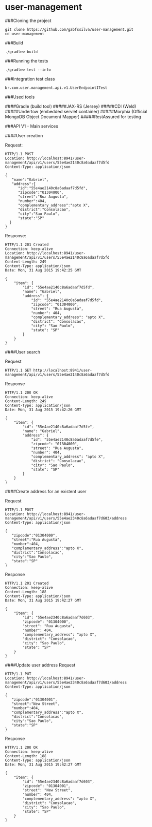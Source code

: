 # user-management


###Cloning the project

```
git clone https://github.com/gabfssilva/user-management.git
cd user-management
```

###Build
```
./gradlew build
```

###Running the tests
```
./gradlew test --info
```

###Integration test class
```
br.com.user.management.api.v1.UserEndpointITest
```

###Used tools

####Gradle (build tool)
#####JAX-RS (Jersey)
#####CDI (Weld)
#####Undertow (embedded servlet container)
#####Morphia (Official MongoDB Object Document Mapper)
#####RestAssured for testing


###API V1 - Main services

####User creation


Request:
```
HTTP/1.1 POST
Location: http://localhost:8941/user-management/api/v1/users/55e4ae2140c8a6adaaf7d5fd
Content-Type: application/json

{
   "name":"Gabriel",
   "address":{
      "id":"55e4ae2140c8a6adaaf7d5fd",
      "zipcode":"01304000",
      "street":"Rua Augusta",
      "number":404,
      "complementary_address":"apto X",
      "district":"Consolacao",
      "city":"Sao Paulo",
      "state":"SP"
  }
}
```

Response:
```
HTTP/1.1 201 Created
Connection: keep-alive
Location: http://localhost:8941/user-management/api/v1/users/55e4ae2140c8a6adaaf7d5fd
Content-Length: 249
Content-Type: application/json
Date: Mon, 31 Aug 2015 19:42:25 GMT

{
    "item": {
        "id": "55e4ae2140c8a6adaaf7d5fd",
        "name": "Gabriel",
        "address": {
            "id": "55e4ae2140c8a6adaaf7d5fd",
            "zipcode": "01304000",
            "street": "Rua Augusta",
            "number": 404,
            "complementary_address": "apto X",
            "district": "Consolacao",
            "city": "Sao Paulo",
            "state": "SP"
        }
    }
}
```

####User search

Request

```
HTTP/1.1 GET http://localhost:8941/user-management/api/v1/users/55e4ae2140c8a6adaaf7d5fd
```

Response

```
HTTP/1.1 200 OK
Connection: keep-alive
Content-Length: 249
Content-Type: application/json
Date: Mon, 31 Aug 2015 19:42:26 GMT

{
    "item": {
        "id": "55e4ae2140c8a6adaaf7d5fe",
        "name": "Gabriel",
        "address": {
            "id": "55e4ae2140c8a6adaaf7d5fe",
            "zipcode": "01304000",
            "street": "Rua Augusta",
            "number": 404,
            "complementary_address": "apto X",
            "district": "Consolacao",
            "city": "Sao Paulo",
            "state": "SP"
        }
    }
}
```

####Create address for an existent user

Request

```
HTTP/1.1 POST
Location: http://localhost:8941/user-management/api/v1/users/55e4ae2340c8a6adaaf7d603/address
Content-Type: application/json

{
   "zipcode":"01304000",
   "street":"Rua Augusta",
   "number":404,
   "complementary_address":"apto X",
   "district":"Consolacao",
   "city":"Sao Paulo",
   "state":"SP"
}
```

Response

```
HTTP/1.1 201 Created
Connection: keep-alive
Content-Length: 188
Content-Type: application/json
Date: Mon, 31 Aug 2015 19:42:27 GMT

{
    "item": {
        "id": "55e4ae2340c8a6adaaf7d603",
        "zipcode": "01304000",
        "street": "Rua Augusta",
        "number": 404,
        "complementary_address": "apto X",
        "district": "Consolacao",
        "city": "Sao Paulo",
        "state": "SP"
    }
}
```

####Update user address
Request

```
HTTP/1.1 PUT
Location: http://localhost:8941/user-management/api/v1/users/55e4ae2340c8a6adaaf7d603/address
Content-Type: application/json

{
   "zipcode":"01304001",
   "street":"New Street",
   "number":404,
   "complementary_address":"apto X",
   "district":"Consolacao",
   "city":"Sao Paulo",
   "state":"SP"
}
```

Response

```
HTTP/1.1 200 OK
Connection: keep-alive
Content-Length: 188
Content-Type: application/json
Date: Mon, 31 Aug 2015 19:42:27 GMT

{
    "item": {
        "id": "55e4ae2340c8a6adaaf7d603",
        "zipcode": "01304001",
        "street": "New Street",
        "number": 404,
        "complementary_address": "apto X",
        "district": "Consolacao",
        "city": "Sao Paulo",
        "state": "SP"
    }
}
```




